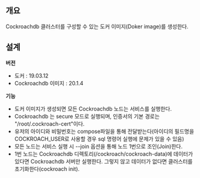 개요
----

Cockroachdb 클러스터를 구성할 수 있는 도커 이미지(Doker image)를 생성한다.

설계
----

**버전**  
* 도커 : 19.03.12  
* Cockroachdb 이미지 : 20.1.4

**기능**  
- 도커 이미지가 생성되면 모든 Cockroachdb 노드는 서비스를 실행한다.  
- Cockroachdb 는 secure 모드로 실행되며, 인증서의 기본 경로는 "/root/.cockroach-cert"이다.  
- 유저의 아이디와 비밀번호는 compose파일을 통해 전달받는다(아이디의 필드명을 COCKROACH_USER로 사용할 경우 sql 명령어 실행에 문제가 있을 수 있음)  
- 모든 노드는 서비스 실행 시 --join 옵션을 통해 노드 1번으로 조인(Join)한다.  
- 1번 노드는 Cockroachdb 디렉토리(/cockroach/cockroach-data)에 데이터가 있다면 Cockroachdb 서버만 실행한다. 그렇지 않고 데이터가 없다면 클러스터를 초기화한다(cockroach init).
